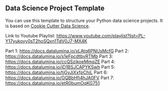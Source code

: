 ## Data Science Project Template

You can use this template to structure your Python data science projects. It is based on [Cookie Cutter Data Science](https://drivendata.github.io/cookiecutter-data-science/).

Link to Youtube Playlist: https://www.youtube.com/playlist?list=PL-Y17yukoyy0sT2hoSQxn1TdV0J7-MX4K

Part 1: https://docs.datalumina.io/xLAtq6PNUsMcfG
Part 2: https://docs.datalumina.io/s1eFpcdtbvRTMb
Part 3: https://docs.datalumina.io/ccQSzikoeMmqZE
Part 4: https://docs.datalumina.io/jD1BSJCAPYKSwh
Part 5: https://docs.datalumina.io/tjGyJjXxfpChiL
Part 6: https://docs.datalumina.io/GQBbHfi4hJA0FV
Part 7: https://docs.datalumina.io/etR0bumOqKG751





